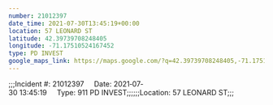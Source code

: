 ```yaml
---
number: 21012397
date_time: 2021-07-30T13:45:19+00:00
location: 57 LEONARD ST
latitude: 42.39739708248405
longitude: -71.17510524167452
type: PD INVEST
google_maps_link: https://maps.google.com/?q=42.39739708248405,-71.17510524167452
---
```


;;;Incident #: 21012397     Date: 2021‐07‐30 13:45:19     Type: 911 PD INVEST;;;;;;Location: 57 LEONARD ST;;;
